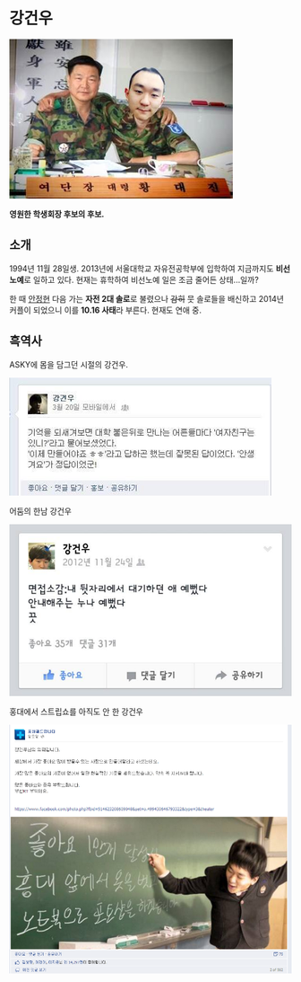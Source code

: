 # 강건우  

![](../Images/KGW/여단장강건우.jpeg)  

**영원한 학생회장 후보의 후보.**

## 소개

1994년 11월 28일생. 2013년에 서울대학교 자유전공학부에 입학하여 지금까지도 **비선노예**로 일하고 있다. 현재는 휴학하여 비선노예 일은 조금 줄어든 상태...일까?  

한 때 [안정현](../안정현/README.md) 다음 가는 **자전 2대 솔로**로 불렸으나 ~~감히~~ 뭇 솔로들을 배신하고 2014년 커플이 되었으니 이를 **10.16 사태**라 부른다. 현재도 연애 중.

## 흑역사

ASKY에 몸을 담그던 시절의 강건우. 

![](../Images/KGW/KK.jpeg)

어둠의 한남 강건우

![](../Images/KGW/KK2.jpeg)

홍대에서 스트립쇼를 아직도 안 한 강건우

![](../Images/KGW/Photoshop.png)
